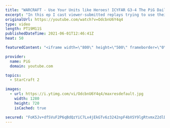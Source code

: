 ```yaml
---
title: "WARCRAFT - Use Your Units like Heroes! ICYFAR G3-4 The PiG Daily #168"
excerpt: "In this ep I cast viewer-submitted replays trying to use their units like warcraft heroes! The aim was to win with as few units as possible!\r \r Follow me on social media to keep up to date: https://twitter.com/x5_PiG https://twitter.com/x5_PiG https://www.instagram.com/pigsc2/\r \r Use this link to join"
originalUrl: https://youtube.com/watch?v=OdcbnU6Y4q4
type: video
length: PT19M11S
publishedDateTime: 2021-06-01T12:46:41Z
heat: 50

featuredContent: "<iframe width=\"800\" height=\"500\" frameborder=\"0\" src=\"https://www.youtube.com/embed/OdcbnU6Y4q4\" allow=\"accelerometer; autoplay; encrypted-media; gyroscope; picture-in-picture\" allowfullscreen></iframe>"

provider:
  name: PiG
  domain: youtube.com

topics:
  - StarCraft 2

images:
  - url: https://i.ytimg.com/vi/OdcbnU6Y4q4/maxresdefault.jpg
    width: 1280
    height: 720
    isCached: true

secured: "FoK5Jv+dfSVuF2P6qBdQzYiC7Lx4jEkGTv6z3242npF4bXSY9lgRtvmxZ2dlDPnznLkryFZM6YnhJChNxIiQhrRS2cbGL2ALZ85xWe4QwRNhe7oUFt4PK+0gLDNmco12yARAMIGjF9rJ5ZbKYGqc1+O74PBT90L/JJ5iaAAn04AVAX5A1dOyTGDDL+mlmUDBWlxOXWCJm5aNKTa6gOSz1dYOecR0lrfsviUjC9ScEWuwnNA3J0oiYAR54mifNHQssQ923PPxIPntYKxPJ9+rGeodcOp08punLYDCIo7FQRkSjKu1UyIkkmKT6dRJd5DH1Xmc8OaO8zwCVAkxbZhsfJqJvEwIMlSegtWb5stsbiSxxzP0XhIYmuA0Sls/IzoXB0X55Bj0d/yFn+swqARFLMCeHJQ7mPBBywoFqZl9ZQQ=;laG9vN7lhYf144dDSQpYCA=="
---
```


